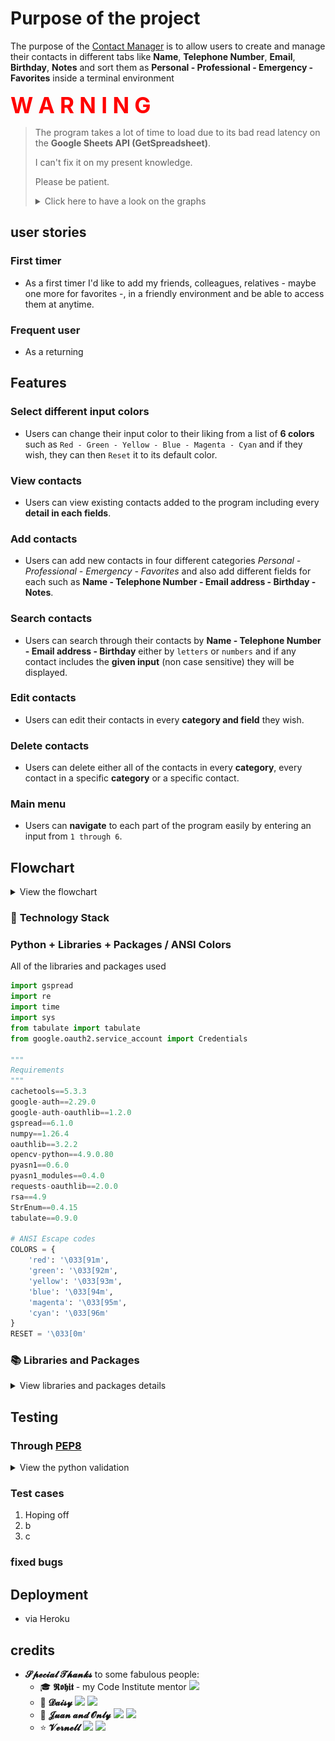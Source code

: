 # Purpose of the project
   The purpose of the [Contact Manager](https://contact-manager-pp3-f1ca0d7e5b14.herokuapp.com/) is to allow users to create and manage their contacts in different tabs like  **Name**, **Telephone Number**, **Email**, **Birthday**, **Notes** and sort them as **Personal - Professional - Emergency - Favorites** inside a terminal environment

 <span style="color:red; font-size:35px;">  **W A R N I N G** </span>
> 
> The program takes a lot of time to load due to its bad read latency on the **Google Sheets API (GetSpreadsheet)**.
>
> I can't fix it on my present knowledge.
>
> Please be patient.
>
> <details>
>
> <summary>Click here to have a look on the graphs</summary>
>
> ![Warning 1](images/validation/warning/warning_1.png "asd")
>
> ![Warning 2](images/validation/warning/warning_2.png "asd")
>
> ![Warning 3](images/validation/warning/warning_3.png "asdsa")
>
> </details>

## user stories

  ### First timer

  - As a first timer I'd like to add my friends, colleagues, relatives - maybe one more for favorites -, in a friendly environment and be able to access them at anytime.

  ### Frequent user

   -  As a returning 



## Features

   ### Select different input colors

   - Users can change their input color to their liking from a list of **6 colors** such as `Red - Green - Yellow - Blue - Magenta - Cyan` and if they wish, they can then `Reset` it to its default color.

   ### View contacts

   - Users can view existing contacts added to the program including every **detail in each fields**.

   ### Add contacts
  
   - Users can add new contacts in four different categories *Personal - Professional - Emergency - Favorites* and also add different fields for each such as **Name - Telephone Number - Email address - Birthday - Notes**.

  ### Search contacts
  
   - Users can search through their contacts by **Name - Telephone Number - Email address - Birthday** either by `letters` or `numbers` and if any contact includes the **given input** (non case sensitive) they will be displayed.

  ### Edit contacts
  
   - Users can edit their contacts in every **category and field** they wish.

  ### Delete contacts
  
   - Users can delete either all of the contacts in every **category**, every contact in a specific **category** or a specific contact.

  ### Main menu
  
   - Users can **navigate** to each part of the program easily by entering an input from `1 through 6`.


## Flowchart

<details>
  <summary>View the flowchart</summary>

  ![Flowchart](images/validation/flowchart/flowchart.png)

</details>

### 🚀 **Technology Stack**

### Python + Libraries + Packages / ANSI Colors

All of the libraries and packages used

```python
import gspread
import re
import time
import sys
from tabulate import tabulate
from google.oauth2.service_account import Credentials

"""
Requirements
"""
cachetools==5.3.3
google-auth==2.29.0
google-auth-oauthlib==1.2.0
gspread==6.1.0
numpy==1.26.4
oauthlib==3.2.2
opencv-python==4.9.0.80
pyasn1==0.6.0
pyasn1_modules==0.4.0
requests-oauthlib==2.0.0
rsa==4.9
StrEnum==0.4.15
tabulate==0.9.0

# ANSI Escape codes
COLORS = {
    'red': '\033[91m',
    'green': '\033[92m',
    'yellow': '\033[93m',
    'blue': '\033[94m',
    'magenta': '\033[95m',
    'cyan': '\033[96m'
}
RESET = '\033[0m'
```
### 📚 Libraries and Packages

<details>
  <summary>View libraries and packages details</summary>

- **cachetools**: Provides caching utilities.
- **google-auth**: Handles authentication for Google APIs.
- **google-auth-oauthlib**: Google authentication with OAuth.
- **gspread**: Interacts with Google Sheets.
- **numpy**: Performs numerical computations efficiently.
- **oauthlib**: Implements OAuth for Python applications.
- **opencv-python**: Offers computer vision capabilities.
- **pyasn1**: Supports ASN.1 data encoding and decoding.
- **pyasn1_modules**: Additional modules for pyasn1.
- **requests-oauthlib**: Implements OAuth for HTTP requests.
- **rsa**: Implements RSA encryption and decryption.
- **StrEnum**: Implements string enumerations.
- **tabulate**: Formats tabular data for easy display.
</details>




## Testing
  ### Through [PEP8](https://pep8ci.herokuapp.com/)

  <details>
    <summary>View the python validation</summary>

    ![pep8](images/validation/pep8/pep8_valid.gif)

  </details>


### Test cases
 1. Hoping off 
 2. b 
 3. c


### fixed bugs


## Deployment
- via Heroku

## credits
-  **𝓢𝓹𝓮𝓬𝓲𝓪𝓵 𝓣𝓱𝓪𝓷𝓴𝓼** to some fabulous people:
   - 🎓 **𝕽𝖔𝖍𝖎𝖙** - my Code Institute mentor [<img src="https://img.icons8.com/color/24/ffffff/github.png"/>](https://github.com/rohit0286)
   - 🚀 **𝓓𝓪𝓲𝓼𝔂** [<img src="https://img.icons8.com/color/24/000000/linkedin.png"/>](https://www.linkedin.com/in/daisy-mcgirr/) [<img src="https://img.icons8.com/color/24/ffffff/github.png"/>](https://github.com/Dee-McG)
   - 🥇 **𝓙𝓾𝓪𝓷 𝓪𝓷𝓭 𝓞𝓷𝓵𝔂** [<img src="https://img.icons8.com/color/24/000000/linkedin.png"/>](https://www.linkedin.com/in/juan-boccia/) [<img src="https://img.icons8.com/color/24/ffffff/github.png"/>](https://github.com/)
   - ⭐️ **𝓥𝓮𝓻𝓷𝓮𝓵𝓵** [<img src="https://img.icons8.com/color/24/000000/linkedin.png"/>](https://www.linkedin.com/in/vernellclark/) [<img src="https://img.icons8.com/color/24/ffffff/github.png"/>](https://github.com/VCGithubCode)
